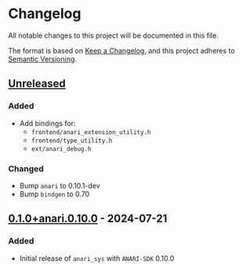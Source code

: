 # Changelog

All notable changes to this project will be documented in this file.

The format is based on [Keep a Changelog](https://keepachangelog.com/en/1.1.0/),
and this project adheres to [Semantic Versioning](https://semver.org/spec/v2.0.0.html).

## [Unreleased]

### Added
 - Add bindings for:
   - `frontend/anari_extension_utility.h`
   - `frontend/type_utility.h`
   - `ext/anari_debug.h`

### Changed
 - Bump `anari` to 0.10.1-dev
 - Bump `bindgen` to 0.70

## [0.1.0+anari.0.10.0] - 2024-07-21

### Added

- Initial release of `anari_sys` with `ANARI-SDK` 0.10.0

[unreleased]: https://github.com/LDeakin/rust_anari_sys/compare/v0.1.0+anari.0.10.0...HEAD
[0.1.0+anari.0.10.0]: https://github.com/LDeakin/rust_anari_sys/releases/tag/v0.1.0+anari.0.10.0
